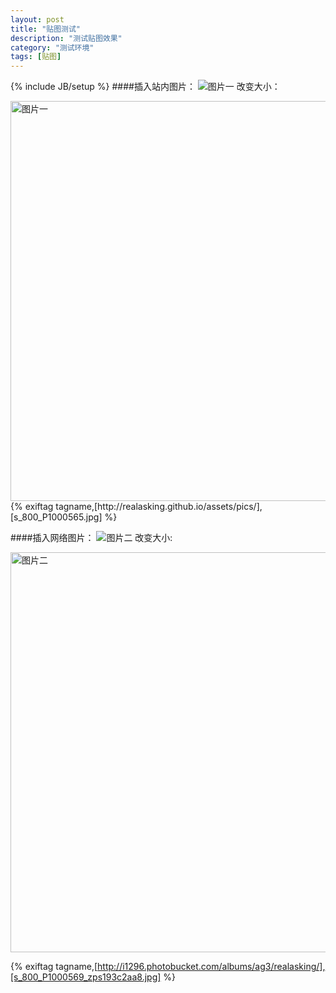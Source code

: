 ```yaml
---
layout: post
title: "贴图测试"
description: "测试贴图效果"
category: "测试环境"
tags: [贴图]
---
```

{% include JB/setup %}
####插入站内图片：
![图片一](http://realasking.github.io/assets/pics/s_800_P1000565.jpg)
改变大小：
<div style="max-width:700px;">
<img src="http://realasking.github.io/assets/pics/s_800_P1000565.jpg" alt="图片一" title="图片测试一" width="640" align="middle" />
</div>
{% exiftag tagname,[http://realasking.github.io/assets/pics/],[s_800_P1000565.jpg] %}

####插入网络图片：
![图片二](http://i1296.photobucket.com/albums/ag3/realasking/s_800_P1000569_zps193c2aa8.jpg)
改变大小:

<div style="max-width:700px;">
<img src="http://i1296.photobucket.com/albums/ag3/realasking/s_800_P1000569_zps193c2aa8.jpg" alt="图片二" title="图片测试二" width="640" align="middle" />
</div>

{% exiftag tagname,[http://i1296.photobucket.com/albums/ag3/realasking/],[s_800_P1000569_zps193c2aa8.jpg] %}

